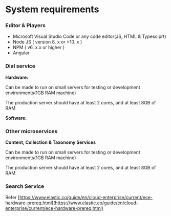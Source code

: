 # System requirements

### Editor & Players

* Microsoft Visual Studio Code or any code editor(JS, HTML & Typesciprt)
* Node JS ( version 8. x or >10. x )
* NPM ( v6. x.x or higher )
* Angular

### Dial service

**Hardware:**

Can be made to run on small servers for testing or development environments(1GB RAM machine)

The production server should have at least 2 cores, and at least 8GB of RAM



**Software:**

### Other microservices

**Content, Collection & Taxonomy Services**

Can be made to run on small servers for testing or development environments(1GB RAM machine)

The production server should have at least 2 cores, and at least 8GB of RAM

### Search Service

Refer [https://www.elastic.co/guide/en/cloud-enterprise/current/ece-hardware-prereq.html](https://www.elastic.co/guide/en/cloud-enterprise/current/ece-hardware-prereq.html)
